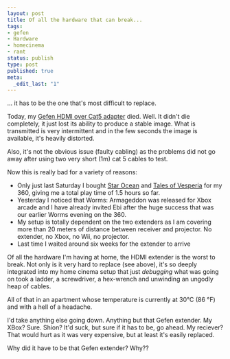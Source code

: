 ```yaml
---
layout: post
title: Of all the hardware that can break...
tags:
- gefen
- Hardware
- homecinema
- rant
status: publish
type: post
published: true
meta:
  _edit_last: "1"
---
```

... it has to be the one that's most difficult to replace.

Today, my <a href="http://www.gnegg.ch/2006/09/upgrading-the-home-entertainment-system/">Gefen HDMI over Cat5 adapter</a> died. Well. It didn't die completely, it just lost its ability to produce a stable image. What is transmitted is very intermittent and in the few seconds the image is available, it's heavily distorted.

Also, it's not the obvious issue (faulty cabling) as the problems did not go away after using two very short (1m) cat 5 cables to test.

Now this is really bad for a variety of reasons:
<ul>
	<li>Only just last Saturday I bought <a href="http://en.wikipedia.org/wiki/Star_Ocean:_The_Last_Hope">Star Ocean</a> and <a href="http://en.wikipedia.org/wiki/Tales_of_Vesperia">Tales of Vesperia</a> for my 360, giving me a total play time of 1.5 hours so far.</li>
	<li>Yesterday I noticed that Worms: Armageddon was released for Xbox arcade and I have already invited Ebi after the huge success that was our earlier Worms evening on the 360.</li>
	<li>My setup is totally dependent on the two extenders as I am covering more than 20 meters of distance between receiver and projector. No extender, no Xbox, no Wii, no projector.</li>
	<li>Last time I waited around six weeks for the extender to arrive</li>
</ul>
Of all the hardware I'm having at home, the HDMI extender is the worst to break. Not only is it very hard to replace (see above), it's so deeply integrated into my home cinema setup that just <em>debugging</em> what was going on took a ladder, a screwdriver, a hex-wrench and unwinding an ungodly heap of cables.

All of that in an apartment whose temperature is currently at 30°C (86 °F) and with a hell of a headache.

I'd take anything else going down. Anything but that Gefen extender. My XBox? Sure. Shion? It'd suck, but sure if it has to be, go ahead. My reciever? That would hurt as it was very expensive, but at least it's easily replaced.

Why did it have to be that Gefen extender? Why??
